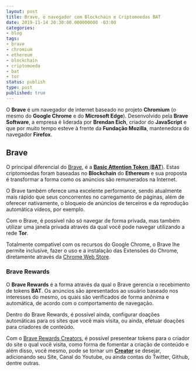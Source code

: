 ```yaml
---
layout: post
title: Brave, o navegador com Blockchain e Criptomoedas BAT
date: 2019-11-14 20:30:00.000000000 -03:00
categories:
- blog
tags:
- brave
- chromium
- ethereum
- blockchain
- criptomoeda
- bat
- tor
status: publish
type: post
published: true
---
```


O **Brave** é um navegador de internet baseado no projeto **Chromium** (o mesmo do **Google Chrome** e do **Microsoft Edge**).
Desenvolvido pela **Brave Software**, a empresa é liderada por **Brendan Eich**, criador do **JavaScript** e que por muito tempo esteve à frente da **Fundação Mozilla**, mantenedora do navegador **Firefox**.

## Brave

O principal diferencial do [Brave](https://brave.com), é a [**Basic Attention Token** (**BAT**)](https://basicattentiontoken.org/). Estas criptomoedas foram baseadas no **Blockchain** do **Ethereum** e sua proposta é transformar a forma como os anúncios são remunerados na Internet.

O Brave também oferece uma excelente performance, sendo atualmente mais rápido que seus concorrentes no carregamento de páginas, além de oferecer nativamente, o bloqueio de anúncios de terceiros e da reprodução automática vídeos, por exemplo.

Com o Brave, é possível não só navegar de forma privada, mas também utilizar uma janela privada através da qual você pode navegar utilizando a rede **Tor**.

Totalmente compatível com os recursos do Google Chrome, o Brave lhe permite inclusive, fazer o uso e a instalação das Extensões do Chrome, diretamente através da [Chrome Web Store](https://chrome.google.com/webstore/category/extensions).

### Brave Rewards

O **Brave Rewards** é a forma através da qual o Brave gerencia o recebimento de tokens **BAT**. Os anúncios são apresentados ao usuário baseado nos interesses do mesmo, os quais são verificados de forma anônima e automática, de acordo com o comportamento de navegação.

Dentro do Brave Rewards, é possível ainda, configurar doações automáticas para os sites que você mais visita, ou ainda, efetuar doações para criadores de conteúdo.

Com o [Brave Rewards Creators](https://creators.brave.com/), é possível presentear tokens para o criador do site o qual você visita, como forma de fomentar a criação de conteúdo e além disso, você mesmo, pode se tornar um [**Creator**](https://creators.brave.com/sign-up) se desejar, adicionando seu Site, Canal do Youtube, ou ainda contas do Twitter, Github, dentre outras.